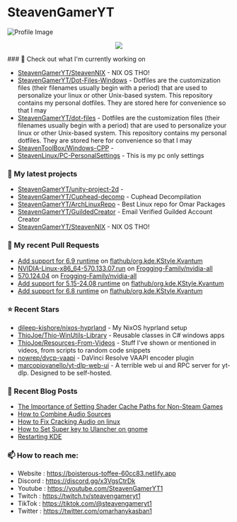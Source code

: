 # SteavenGamerYT
![Profile Image](https://avatars.githubusercontent.com/u/62666559?v=4)

<p align="center"><a href="https://github.com/anuraghazra/github-readme-stats">
  <img align="center" src="https://github-readme-stats.vercel.app/api?username=SteavenGamerYT&show_icons=true&theme=tokyonight" />
</a></p>
### 👷 Check out what I'm currently working on

- [SteavenGamerYT/SteavenNIX](https://github.com/SteavenGamerYT/SteavenNIX) - NIX OS THO!
- [SteavenGamerYT/Dot-Files-Windows](https://github.com/SteavenGamerYT/Dot-Files-Windows) -   Dotfiles are the customization files (their filenames usually begin with a period) that are used to personalize your linux or other Unix-based system. This repository contains my personal dotfiles. They are stored here for convenience so that I may
- [SteavenGamerYT/dot-files](https://github.com/SteavenGamerYT/dot-files) -   Dotfiles are the customization files (their filenames usually begin with a period) that are used to personalize your linux or other Unix-based system. This repository contains my personal dotfiles. They are stored here for convenience so that I may
- [SteavenToolBox/Windows-CPP](https://github.com/SteavenToolBox/Windows-CPP) - 
- [SteavenLinux/PC-PersonalSettings](https://github.com/SteavenLinux/PC-PersonalSettings) - This is my pc only settings
### 🌱 My latest projects

- [SteavenGamerYT/unity-project-2d](https://github.com/SteavenGamerYT/unity-project-2d) - 
- [SteavenGamerYT/Cuphead-decomp](https://github.com/SteavenGamerYT/Cuphead-decomp) - Cuphead Decompilation
- [SteavenGamerYT/ArchLinuxRepo](https://github.com/SteavenGamerYT/ArchLinuxRepo) - Best Linux repo for Omar Packages
- [SteavenGamerYT/GuildedCreator](https://github.com/SteavenGamerYT/GuildedCreator) - Email Verified Guilded Account Creator
- [SteavenGamerYT/SteavenNIX](https://github.com/SteavenGamerYT/SteavenNIX) - NIX OS THO!
### 🔨 My recent Pull Requests

- [Add support for 6.9 runtime](https://github.com/flathub/org.kde.KStyle.Kvantum/pull/43) on [flathub/org.kde.KStyle.Kvantum](https://github.com/flathub/org.kde.KStyle.Kvantum)
- [NVIDIA-Linux-x86_64-570.133.07.run](https://github.com/Frogging-Family/nvidia-all/pull/286) on [Frogging-Family/nvidia-all](https://github.com/Frogging-Family/nvidia-all)
- [570.124.04](https://github.com/Frogging-Family/nvidia-all/pull/285) on [Frogging-Family/nvidia-all](https://github.com/Frogging-Family/nvidia-all)
- [Add support for 5.15-24.08 runtime](https://github.com/flathub/org.kde.KStyle.Kvantum/pull/40) on [flathub/org.kde.KStyle.Kvantum](https://github.com/flathub/org.kde.KStyle.Kvantum)
- [Add support for 6.8 runtime](https://github.com/flathub/org.kde.KStyle.Kvantum/pull/39) on [flathub/org.kde.KStyle.Kvantum](https://github.com/flathub/org.kde.KStyle.Kvantum)
### ⭐ Recent Stars

- [dileep-kishore/nixos-hyprland](https://github.com/dileep-kishore/nixos-hyprland) - My NixOS hyprland setup
- [ThioJoe/Thio-WinUtils-Library](https://github.com/ThioJoe/Thio-WinUtils-Library) - Reusable classes in C# windows apps
- [ThioJoe/Resources-From-Videos](https://github.com/ThioJoe/Resources-From-Videos) - Stuff I&#39;ve shown or mentioned in videos, from scripts to random code snippets
- [nowrep/dvcp-vaapi](https://github.com/nowrep/dvcp-vaapi) - DaVinci Resolve VAAPI encoder plugin
- [marcopiovanello/yt-dlp-web-ui](https://github.com/marcopiovanello/yt-dlp-web-ui) - A terrible web ui and RPC server for yt-dlp. Designed to be self-hosted.
### 📰 Recent Blog Posts

- [The Importance of Setting Shader Cache Paths for Non-Steam Games](https://boisterous-toffee-60cc83.netlify.app/shader-cache/)
- [How to Combine Audio Sources](https://boisterous-toffee-60cc83.netlify.app/how-to-combine-audio-sources/)
- [How to Fix Cracking Audio on linux](https://boisterous-toffee-60cc83.netlify.app/how-to-fix-cracking-audio-on-linux/)
- [How to Set Super key to Ulancher on gnome](https://boisterous-toffee-60cc83.netlify.app/how-to-set-super-key-to-ulancher-on-gnome/)
- [Restarting KDE](https://boisterous-toffee-60cc83.netlify.app/restarting-kde/)
### 📫 How to reach me:
  - Website   : <https://boisterous-toffee-60cc83.netlify.app>
  - Discord   : <https://discord.gg/x3VgsCtrDk>
  - Youtube   : <https://youtube.com/SteavenGamerYT1>
  - Twitch    : <https://twitch.tv/steavengameryt1>
  - TikTok    : <https://tiktok.com/@steavengameryt1>
  - Twitter   : <https://twitter.com/omarhanykasban1>
